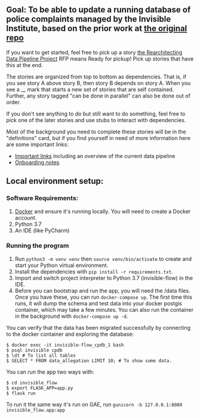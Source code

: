 ## Goal: To be able to update a running database of police complaints managed by the Invisible Institute, based on the prior work at [the original repo](https://github.com/invinst/chicago-police-data)

If you want to get started, feel free to pick up a story [the Rearchitecting Data Pipeline Project](https://github.com/invinst/invisible-flow/projects/1) RFP means Ready for pickup! Pick up stories that have this at the end.

The stories are organized from top to bottom as dependencies. That is, if you see story A above story B, then story B depends on story A. When you see a __ mark that starts a new set of stories that are self contained. Further, any story tagged "can be done in parallel" can also be done out of order.

If you don't see anything to do but still want to do something, feel free to pick one of the later stories and use stubs to interact with dependencies.

Most of the background you need to complete these stories will be in the "definitions" card, but if you find yourself in need of more information here are some important links:

- [Important links](https://docs.google.com/document/d/1fGi61CmjcWeY6xFlV0qHKrPLH4AqJkDkd70YWtOaQIg/edit?usp=sharing) including an overview of the current data pipeline
- [Onboarding notes](https://docs.google.com/document/d/1QIxJwsO7xY1-SbfmNyFxXGcDqBtex4QeeDGfRtrTMHA/edit?usp=sharing)

## Local environment setup:

### Software Requirements:

1. [Docker](https://hub.docker.com/editions/community/docker-ce-desktop-mac) and ensure it's running locally. You will need to create a Docker account.
2. Python 3.7
3. An IDE (like PyCharm)

### Running the program

1. Run `python3 -m venv venv` then `source venv/bin/activate` to create and start your Python virtual environment.
2. Install the dependencies with `pip install -r requirements.txt`.
3. Import and switch project interpreter to Python 3.7 (invisible-flow) in the IDE.
4. Before you can bootstrap and run the app, you will need the /data files. Once you have these, you can run `docker-compose up`. The first time this runs, it will dump the schema and test data into your docker postgis container, which may take a few minutes. You can also run the container in the background with `docker-compose up -d`.

You can verify that the data has been migrated successfully by connecting to the docker container and exploring the database:

```
$ docker exec -it invisible-flow_cpdb_1 bash
$ psql invisible cpdb
$ \dt # To list all tables
$ SELECT * FROM data_allegation LIMIT 10; # To show some data.
```

You can run the app two ways with:

```
$ cd invisible_flow
$ export FLASK_APP=app.py
$ flask run
```

To run it the same way it's run on GAE, run `gunicorn -b 127.0.0.1:8080 invisible_flow.app:app`
